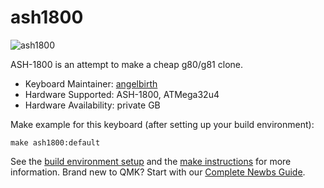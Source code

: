 # ash1800

![ash1800](https://i.imgur.com/YP173rP.jpg)

ASH-1800 is an attempt to make a cheap g80/g81 clone.

* Keyboard Maintainer: [angelbirth](https://github.com/angelbirth)
* Hardware Supported: ASH-1800, ATMega32u4
* Hardware Availability: private GB

Make example for this keyboard (after setting up your build environment):

    make ash1800:default

See the [build environment setup](https://docs.qmk.fm/#/getting_started_build_tools) and the [make instructions](https://docs.qmk.fm/#/getting_started_make_guide) for more information. Brand new to QMK? Start with our [Complete Newbs Guide](https://docs.qmk.fm/#/newbs).
